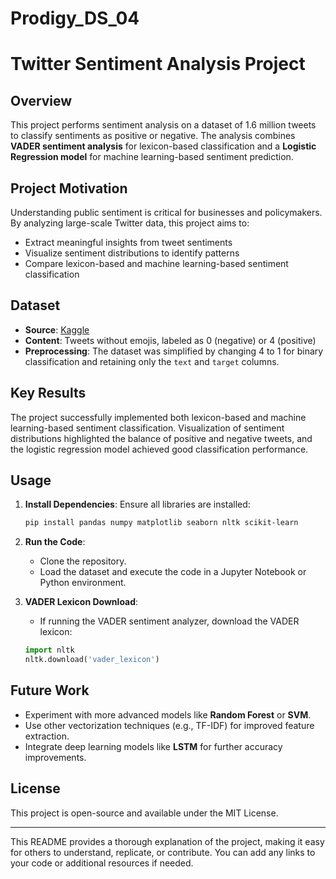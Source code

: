 # Prodigy_DS_04
# Twitter Sentiment Analysis Project

## Overview
This project performs sentiment analysis on a dataset of 1.6 million tweets to classify sentiments as positive or negative. The analysis combines **VADER sentiment analysis** for lexicon-based classification and a **Logistic Regression model** for machine learning-based sentiment prediction.

## Project Motivation
Understanding public sentiment is critical for businesses and policymakers. By analyzing large-scale Twitter data, this project aims to:
- Extract meaningful insights from tweet sentiments
- Visualize sentiment distributions to identify patterns
- Compare lexicon-based and machine learning-based sentiment classification

## Dataset
- **Source**: [Kaggle](https://www.kaggle.com/datasets)
- **Content**: Tweets without emojis, labeled as 0 (negative) or 4 (positive)
- **Preprocessing**: The dataset was simplified by changing 4 to 1 for binary classification and retaining only the `text` and `target` columns.

## Key Results
The project successfully implemented both lexicon-based and machine learning-based sentiment classification. Visualization of sentiment distributions highlighted the balance of positive and negative tweets, and the logistic regression model achieved good classification performance.

## Usage
1. **Install Dependencies**:
   Ensure all libraries are installed:
   ```bash
   pip install pandas numpy matplotlib seaborn nltk scikit-learn
   ```

2. **Run the Code**:
   - Clone the repository.
   - Load the dataset and execute the code in a Jupyter Notebook or Python environment.

3. **VADER Lexicon Download**:
   - If running the VADER sentiment analyzer, download the VADER lexicon:
   ```python
   import nltk
   nltk.download('vader_lexicon')
   ```

## Future Work
- Experiment with more advanced models like **Random Forest** or **SVM**.
- Use other vectorization techniques (e.g., TF-IDF) for improved feature extraction.
- Integrate deep learning models like **LSTM** for further accuracy improvements.


## License
This project is open-source and available under the MIT License.

---

This README provides a thorough explanation of the project, making it easy for others to understand, replicate, or contribute. You can add any links to your code or additional resources if needed.
